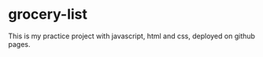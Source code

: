 # grocery-list
This is my practice project with javascript, html and css, deployed on github pages.
